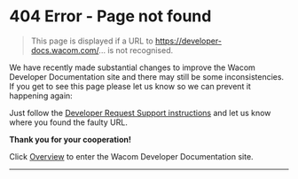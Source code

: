 # 404 Error - Page not found

> This page is displayed if a URL to https://developer-docs.wacom.com/... is not recognised.

We have recently made substantial changes to improve the Wacom Developer Documentation site and there may still be some inconsistencies.
If you get to see this page please let us know so we can prevent it happening again:

Just follow the [Developer Request Support instructions](q-support/support) and let us know where you found the faulty URL.

**Thank you for your cooperation!**


Click [Overview](https://developer-docs.wacom.com) to enter the Wacom Developer Documentation site.


---




